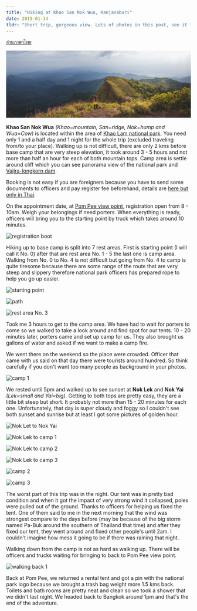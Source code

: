 ```yaml
---
title: "Hiking at Khao San Nok Wua, Kanjanaburi"
date: 2019-01-14
tldr: "Short trip, gorgeous view. Lots of photos in this post, see it for yourself."
---
```


[อ่านภาษาไทย](/trip-2019-01-th)

![Nok Yai to Nok Lek](./2019010517094801.jpg)

**Khao San Nok Wua** *(Khao=mountain, San=ridge, Nok=hump and Wua=Cow)* is located within the area of [Khao Lam national park](https://goo.gl/maps/xTzSjcVfULo). You need only 1 and a half day and 1 night for the whole trip (excluded traveling from/to your place). Walking up is not difficult, there are only 2 kms before base camp that are very steep elevation, it took around 3 - 5 hours and not more than half an hour for each of both mountain tops. Camp area is settle around cliff which you can see panorama view of the national park and [Vajira-longkorn dam](https://goo.gl/maps/nuj4p3adCWG2).

Booking is not easy if you are foreigners because you have to send some documents to officers and pay register fee beforehand, details are [here but only in Thai](https://www.facebook.com/อุทยานแห่งชาติเขาแหลม-330864760360387/).

On the appointment date, at [Pom Pee view point](https://goo.gl/maps/ikhTcSF4qnB2), registration open from 8 - 10am. Weigh your belongings if need porters. When everything is ready, officers will bring you to the starting point by truck which takes around 10 minutes.

![registration boot](/2019010509110301.jpg)

Hiking up to base camp is split into 7 rest areas. First is starting point (I will call it No. 0) after that are rest area No. 1 - 5 the last one is camp area. Walking from No. 0 to No. 4 is not difficult but going from No. 4 to camp is quite tiresome because there are some range of the route that are very steep and slippery therefore national park officers has prepared rope to help you go up easier.

![starting point](/2019010509570807.jpg)

![path](/2019010510080809.jpg)

![rest area No. 3](/2019010511371017.jpg)

Took me 3 hours to get to the camp area. We have had to wait for porters to come so we walked to take a look around and find spot for our tents. 10 - 20 minutes later, porters came and set up camp for us. They also brought us gallons of water and asked if we want to make a camp fire.

We went there on the weekend so the place were crowded. Officer that came with us said on that day there were tourists around hundred. So think carefully if you don't want too many people as background in your photos.

![camp 1](/2019010518181809.jpg)

We rested until 5pm and walked up to see sunset at **Nok Lek** and **Nok Yai** *(Lek=small and Yai=big)*. Getting to both tops are pretty easy, they are a little bit steep but short. It probably not more than 15 - 20 minutes for each one. Unfortunately, that day is super cloudy and foggy so I couldn't see both sunset and sunrise but at least I got some pictures of golden hour.

![Nok Let to Nok Yai](/2019010516533005.jpg)

![Nok Lek to camp 1](/2019010517483402.jpg)

![Nok Lek to camp 2](/2019010517514503.jpg)

![Nok Lek to camp 3](/2019010517565307.jpg)

![camp 2](/2019010518200211.jpg)

![camp 3](/2019010518230714.jpg)

The worst part of this trip was in the night. Our tent was in pretty bad condition and when it got the impact of very strong wind it collapsed, poles were pulled out of the ground. Thanks to officers for helping us fixed the tent. One of them said to me in the next morning that the wind was strongest compare to the days before (may be because of the big storm named Pa-Buk around the southern of Thailand that time) and after they fixed our tent, they went around and fixed other people's until 2am. I couldn't imagine how mess it going to be if there was raining that night.

Walking down from the camp is not as hard as walking up. There will be officers and trucks waiting for bringing to back to Pom Pee view point.

![walking back 1](/2019010608470406.jpg)

Back at Pom Pee, we returned a rental tent and got a pin with the national park logo because we brought a trash bag weight more 1.5 kms back. Toilets and bath rooms are pretty neat and clean so we took a shower that we didn't last night. We headed back to Bangkok around 1pm and that's the end of the adventure.

